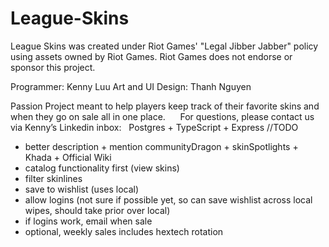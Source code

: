 # League-Skins
League Skins was created under Riot Games' "Legal Jibber Jabber" policy using assets owned by Riot Games.  Riot Games does not endorse or sponsor this project.

Programmer: Kenny Luu
Art and UI Design: Thanh Nguyen

Passion Project meant to help players keep track of their favorite skins and when they go on sale all in one place.      For questions, please contact us via Kenny’s Linkedin inbox:  
Postgres + TypeScript + Express
//TODO 
- better description +  mention communityDragon + skinSpotlights + Khada + Official Wiki
- catalog functionality first (view skins)
- filter skinlines
- save to wishlist (uses local)
- allow logins (not sure if possible yet, so can save wishlist across local wipes, should take prior over local)
- if logins work, email when sale
- optional, weekly sales includes hextech rotation
